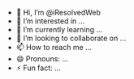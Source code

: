 - 👋 Hi, I’m @iResolvedWeb
- 👀 I’m interested in ...
- 🌱 I’m currently learning ...
- 💞️ I’m looking to collaborate on ...
- 📫 How to reach me ...
- 😄 Pronouns: ...
- ⚡ Fun fact: ...

<!---
iResolvedWeb/iResolvedWeb is a ✨ special ✨ repository because its `README.md` (this file) appears on your GitHub profile.
You can click the Preview link to take a look at your changes.
--->
